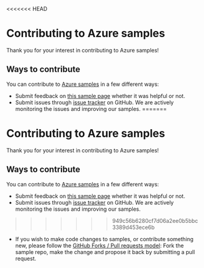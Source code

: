 <<<<<<< HEAD
# Contributing to Azure samples

Thank you for your interest in contributing to Azure samples!

## Ways to contribute

You can contribute to [Azure samples](https://azure.microsoft.com/documentation/samples/) in a few different ways:

- Submit feedback on [this sample page](https://azure.microsoft.com/documentation/samples/app-service-web-html-get-started/) whether it was helpful or not.  
- Submit issues through [issue tracker](https://github.com/Azure-Samples/app-service-web-html-get-started/issues) on GitHub. We are actively monitoring the issues and improving our samples.
=======
# Contributing to Azure samples

Thank you for your interest in contributing to Azure samples!

## Ways to contribute

You can contribute to [Azure samples](https://azure.microsoft.com/documentation/samples/) in a few different ways:

- Submit feedback on [this sample page](https://azure.microsoft.com/documentation/samples/app-service-web-html-get-started/) whether it was helpful or not.  
- Submit issues through [issue tracker](https://github.com/Azure-Samples/app-service-web-html-get-started/issues) on GitHub. We are actively monitoring the issues and improving our samples.
>>>>>>> 949c56b6280cf7d06a2ee0b5bbc3389d453ece6b
- If you wish to make code changes to samples, or contribute something new, please follow the [GitHub Forks / Pull requests model](https://help.github.com/articles/fork-a-repo/): Fork the sample repo, make the change and propose it back by submitting a pull request.